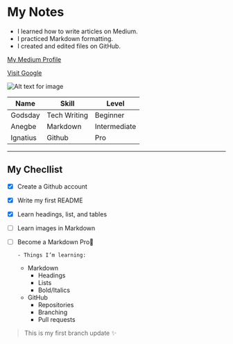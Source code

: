 # My Notes

- I learned how to write articles on Medium.  
- I practiced Markdown formatting.  
- I created and edited files on GitHub.  

[My Medium Profile](https://medium.com/@godsdaygogdocs)


[Visit Google](https://www.google.com)


![Alt text for image](https://images.unsplash.com/photo-1754922493956-364a7623a016?q=80&w=1675&auto=format&fit=crop&ixlib=rb-4.1.0&ixid=M3wxMjA3fDB8MHxwaG90by1wYWdlfHx8fGVufDB8fHx8fA%3D%3D)



Name  | Skill  |  Level  |
|----- | ------ | -------|
Godsday | Tech Writing | Beginner |
  Anegbe    | Markdown     | Intermediate |
Ignatius  | Github    |  Pro    |

___

## My Checllist

- [x] Create a Github account
- [x] Write my first README
- [x] Learn headings, list, and tables
- [ ] Learn images in Markdown
- [ ] Become a Markdown Pro💪


      - Things I’m learning:
  - Markdown
    - Headings
    - Lists
    - Bold/Italics
  - GitHub
    - Repositories
    - Branching
    - Pull requests

> This is my first branch update ✨


